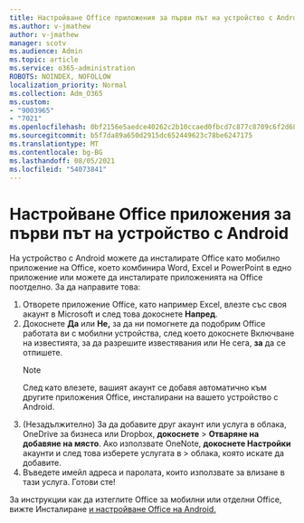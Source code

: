 ```yaml
---
title: Настройване Office приложения за първи път на устройство с Android
ms.author: v-jmathew
author: v-jmathew
manager: scotv
ms.audience: Admin
ms.topic: article
ms.service: o365-administration
ROBOTS: NOINDEX, NOFOLLOW
localization_priority: Normal
ms.collection: Adm_O365
ms.custom:
- "9003965"
- "7021"
ms.openlocfilehash: 0bf2156e5aedce40262c2b10ccaed0fbcd7c877c8709c6f2d68d20bdad7dd517
ms.sourcegitcommit: b5f7da89a650d2915dc652449623c78be6247175
ms.translationtype: MT
ms.contentlocale: bg-BG
ms.lasthandoff: 08/05/2021
ms.locfileid: "54073841"
---
```

# <a name="set-up-office-apps-for-the-first-time-on-an-android-device"></a>Настройване Office приложения за първи път на устройство с Android

На устройство с Android можете да инсталирате Office като мобилно приложение на Office, което комбинира Word, Excel и PowerPoint в едно приложение или можете да инсталирате приложенията на Office поотделно. За да направите това:

1. Отворете приложение Office, като например Excel, влезте със своя акаунт в Microsoft и след това докоснете **Напред**.
2. Докоснете **Да** или **Не,** за да ни помогнете да  подобрим Office работата ви с мобилни устройства, след което докоснете Включване на известията, за да разрешите известявания или Не сега, **за** да се отпишете.
    > [!NOTE]
    > След като влезете, вашият акаунт се добавя автоматично към другите приложения Office, инсталирани на вашето устройство с Android.
3. (Незадължително) За да добавите друг акаунт или услуга в облака, OneDrive за бизнеса или Dropbox, **докоснете**  >  **Отваряне на добавяне на място**. Ако използвате OneNote, **докоснете Настройки** акаунти и след това изберете услугата в  >  облака, която искате да добавите.
4. Въведете имейл адреса и паролата, които използвате за влизане в тази услуга. Готови сте!

За инструкции как да изтеглите Office за мобилни или отделни Office, вижте Инсталиране [и настройване Office на Android.](https://go.microsoft.com/fwlink/?linkid=2135287)
